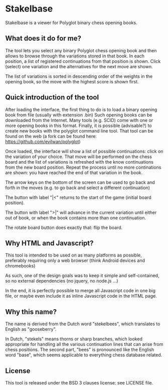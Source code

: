 # Stakelbase

Stakelbase is a viewer for Polyglot binary chess opening books.

## What does it do for me?

The tool lets you select any binary Polyglot chess opening book and then allows to browse
through the variations stored in that book. In each position, a list of registered continuations
from that position is shown. Click (select) one variation and the alternatives for the next move
are shown.

The list of variations is sorted in descending order of the weights in the opening book, so the
move with the highest score is shown first.

## Quick introduction of the tool

After loading the interface, the first thing to do is to load a binary opening book from file (usually with extension .bin)
Such opening books can be downloaded from the Internet. Many tools (e.g. SCID) come with one or more
opening books in this format. Finally, it is possible (advisable?) to create new books with the polyglot command line tool.
That tool can be found on the web (a fork can be found here: https://github.com/evilwan/polyglot)

Once loaded, the interface will show a list of possible continuations: click on the variation of your choice. That move
will be performed on the chess board and the list of variations is refreshed with the know continuations from the new
board position. Repeat the process until no more continations are shown: you have reached the end of that variation in the book.

The arrow keys on the bottom of the screen can be used to go back and forth in the moves (e.g. to go back and select a different continuation)

The button with label "|<" returns to the start of the game (initial board position).

The button with label ">|" will advance in the current variation until either out of book, or when the book contains
more than one continuation.

The rotate board button does exactly that: flip the board.

## Why HTML and Javascript?

This tool is intended to be used on as many platforms as possible, preferably requiring only a web browser (think Android devices and chromebooks)

As such, one of the design goals was to keep it simple and self-contained, so no external dependencies (no jquery, no node.js ...)

In the end, it is perfectly possible to merge all Javascript code in one big file, or maybe even include it as inline Javascript code
in the HTML page.

## Why this name?

The name is derived from the Dutch word "stekelbees", which translates to English as "gooseberry".

In Dutch, "stekels" means thorns or sharp branches, which looked appropriate for handling all the various
continuation lines that can arise from chess positions. The second part, "bees" is pronounced like the English
word "base", which seems applicable to everything chess database related.

## License

This tool is released under the BSD 3 clauses license: see LICENSE file.

